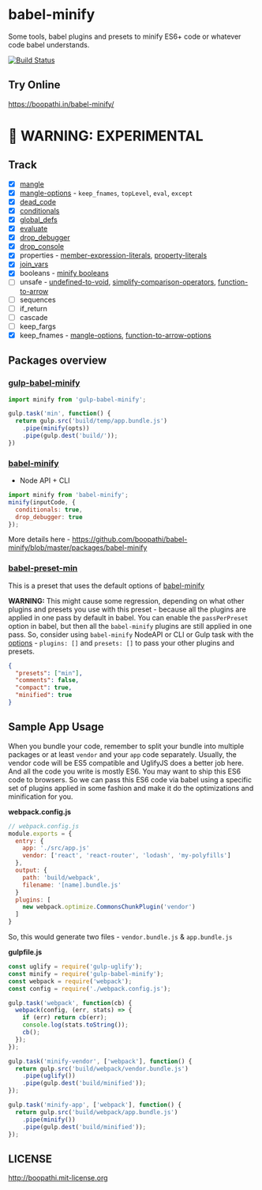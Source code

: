 # babel-minify

Some tools, babel plugins and presets to minify ES6+ code or whatever code babel understands.

[![Build Status](https://travis-ci.org/boopathi/babel-minify.svg?branch=master)](https://travis-ci.org/boopathi/babel-minify)

## Try Online

https://boopathi.in/babel-minify/

# :rotating_light: WARNING: EXPERIMENTAL

## Track

+ [x] [mangle](https://github.com/boopathi/babel-minify/tree/master/packages/babel-plugin-transform-mangle)
+ [x] [mangle-options](https://github.com/boopathi/babel-minify/tree/master/packages/babel-plugin-transform-mangle#options) - `keep_fnames`, `topLevel`, `eval`, `except`
+ [x] [dead_code](https://www.npmjs.com/package/babel-plugin-transform-dead-code-elimination)
+ [x] [conditionals](https://github.com/boopathi/babel-minify/tree/master/packages/babel-plugin-transform-conditionals)
+ [x] [global_defs](https://github.com/boopathi/babel-minify/tree/master/packages/babel-plugin-transform-global-defs)
+ [x] [evaluate](https://github.com/boopathi/babel-minify/tree/master/packages/babel-plugin-transform-evaluate)
+ [x] [drop_debugger](https://www.npmjs.com/package/babel-plugin-transform-remove-debugger)
+ [x] [drop_console](https://www.npmjs.com/package/babel-plugin-transform-remove-console)
+ [x] properties - [member-expression-literals](https://www.npmjs.com/package/babel-plugin-transform-member-expression-literals), [property-literals](https://www.npmjs.com/package/babel-plugin-transform-property-literals)
+ [x] [join_vars](https://www.npmjs.com/package/babel-plugin-transform-merge-sibling-variables)
+ [x] booleans - [minify booleans](https://www.npmjs.com/package/babel-plugin-transform-minify-booleans)
+ [ ] unsafe - [undefined-to-void](https://www.npmjs.com/package/babel-plugin-transform-undefined-to-void), [simplify-comparison-operators](https://www.npmjs.com/package/babel-plugin-transform-simplify-comparison-operators), [function-to-arrow](https://github.com/boopathi/babel-minify/tree/master/packages/babel-plugin-transform-function-to-arrow)
+ [ ] sequences
+ [ ] if_return
+ [ ] cascade
+ [ ] keep_fargs
+ [x] keep_fnames - [mangle-options](https://github.com/boopathi/babel-minify/tree/master/packages/babel-plugin-transform-mangle#options), [function-to-arrow-options](https://github.com/boopathi/babel-minify/tree/master/packages/babel-plugin-transform-function-to-arrow#options)

## Packages overview

### [gulp-babel-minify](https://github.com/boopathi/babel-minify/blob/master/packages/gulp-babel-minify)

```js
import minify from 'gulp-babel-minify';

gulp.task('min', function() {
  return gulp.src('build/temp/app.bundle.js')
    .pipe(minify(opts))
    .pipe(gulp.dest('build/'));
})
```

### [babel-minify](https://github.com/boopathi/babel-minify/blob/master/packages/babel-minify)

+ Node API + CLI

```js
import minify from 'babel-minify';
minify(inputCode, {
  conditionals: true,
  drop_debugger: true
});
```

More details here - https://github.com/boopathi/babel-minify/blob/master/packages/babel-minify

### [babel-preset-min](https://github.com/boopathi/babel-minify/blob/master/packages/babel-preset-min)

This is a preset that uses the default options of [babel-minify](https://github.com/boopathi/babel-minify/tree/master/packages/babel-minify)

**WARNING:** This might cause some regression, depending on what other plugins and presets you use with this preset - because all the plugins are applied in one pass by default in babel. You can enable the `passPerPreset` option in babel, but then all the `babel-minify` plugins are still applied in one pass. So, consider using  `babel-minify` NodeAPI or CLI or Gulp task with the [options](https://github.com/boopathi/babel-minify/tree/master/packages/babel-minify#options) - `plugins: []` and `presets: []` to pass your other plugins and presets.

```json
{
  "presets": ["min"],
  "comments": false,
  "compact": true,
  "minified": true
}
```

## Sample App Usage

When you bundle your code, remember to split your bundle into multiple packages or at least `vendor` and your `app` code separately. Usually, the vendor code will be ES5 compatible and UglifyJS does a better job here. And all the code you write is mostly ES6. You may want to ship this ES6 code to browsers. So we can pass this ES6 code via babel using a specific set of plugins applied in some fashion and make it do the optimizations and minification for you.

**webpack.config.js**

```js
// webpack.config.js
module.exports = {
  entry: {
    app: './src/app.js'
    vendor: ['react', 'react-router', 'lodash', 'my-polyfills']
  },
  output: {
    path: 'build/webpack',
    filename: '[name].bundle.js'
  }
  plugins: [
    new webpack.optimize.CommonsChunkPlugin('vendor')
  ]
}
```

So, this would generate two files - `vendor.bundle.js` & `app.bundle.js`

**gulpfile.js**

```js
const uglify = require('gulp-uglify');
const minify = require('gulp-babel-minify');
const webpack = require('webpack');
const config = require('./webpack.config.js');

gulp.task('webpack', function(cb) {
  webpack(config, (err, stats) => {
    if (err) return cb(err);
    console.log(stats.toString());
    cb();
  });
});

gulp.task('minify-vendor', ['webpack'], function() {
  return gulp.src('build/webpack/vendor.bundle.js')
    .pipe(uglify())
    .pipe(gulp.dest('build/minified'));
});

gulp.task('minify-app', ['webpack'], function() {
  return gulp.src('build/webpack/app.bundle.js')
    .pipe(minify())
    .pipe(gulp.dest('build/minified'));
});
```

## LICENSE

http://boopathi.mit-license.org
